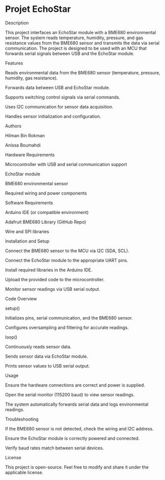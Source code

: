 # Projet EchoStar


Description

This project interfaces an EchoStar module with a BME680 environmental sensor. The system reads temperature, humidity, pressure, and gas resistance values from the BME680 sensor and transmits the data via serial communication. The project is designed to be used with an MCU that forwards serial signals between USB and the EchoStar module.

Features

Reads environmental data from the BME680 sensor (temperature, pressure, humidity, gas resistance).

Forwards data between USB and EchoStar module.

Supports switching control signals via serial commands.

Uses I2C communication for sensor data acquisition.

Handles sensor initialization and configuration.

Authors

Hilman Bin Rokman

Anissa Boumahdi

Hardware Requirements

Microcontroller with USB and serial communication support

EchoStar module

BME680 environmental sensor

Required wiring and power components

Software Requirements

Arduino IDE (or compatible environment)

Adafruit BME680 Library (GitHub Repo)

Wire and SPI libraries

Installation and Setup

Connect the BME680 sensor to the MCU via I2C (SDA, SCL).

Connect the EchoStar module to the appropriate UART pins.

Install required libraries in the Arduino IDE.

Upload the provided code to the microcontroller.

Monitor sensor readings via USB serial output.

Code Overview

setup()

Initializes pins, serial communication, and the BME680 sensor.

Configures oversampling and filtering for accurate readings.

loop()

Continuously reads sensor data.

Sends sensor data via EchoStar module.

Prints sensor values to USB serial output.

Usage

Ensure the hardware connections are correct and power is supplied.

Open the serial monitor (115200 baud) to view sensor readings.

The system automatically forwards serial data and logs environmental readings.

Troubleshooting

If the BME680 sensor is not detected, check the wiring and I2C address.

Ensure the EchoStar module is correctly powered and connected.

Verify baud rates match between serial devices.

License

This project is open-source. Feel free to modify and share it under the applicable license.

